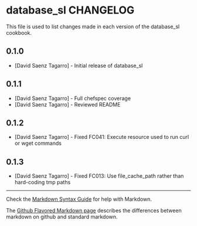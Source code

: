 database_sl CHANGELOG
=====================

This file is used to list changes made in each version of the database_sl cookbook.

0.1.0
-----
- [David Saenz Tagarro] - Initial release of database_sl

0.1.1
-----
- [David Saenz Tagarro] - Full chefspec coverage
- [David Saenz Tagarro] - Reviewed README

0.1.2
-----
- [David Saenz Tagarro] - Fixed FC041: Execute resource used to run curl or wget commands

0.1.3
-----
- [David Saenz Tagarro] - Fixed FC013: Use file_cache_path rather than hard-coding tmp paths

- - -
Check the [Markdown Syntax Guide](http://daringfireball.net/projects/markdown/syntax) for help with Markdown.

The [Github Flavored Markdown page](http://github.github.com/github-flavored-markdown/) describes the differences between markdown on github and standard markdown.

